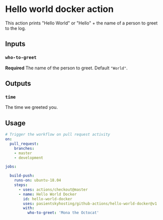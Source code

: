 # Hello world docker action

This action prints "Hello World" or "Hello" + the name of a person to greet to the log.

## Inputs

### `who-to-greet`

**Required** The name of the person to greet. Default `"World"`.

## Outputs

### `time`

The time we greeted you.

## Usage

```yaml
# Trigger the workflow on pull request activity
on:
  pull_request:
    branches:
    - master
    - development

jobs:

  build-push:
    runs-on: ubuntu-18.04
    steps:
      - uses: actions/checkout@master
      - name: Hello World Docker
        id: hello-world-docker
        uses: pasientskyhosting/github-actions/hello-world-docker@v1
        with:
          who-to-greet: 'Mona the Octocat'
```
